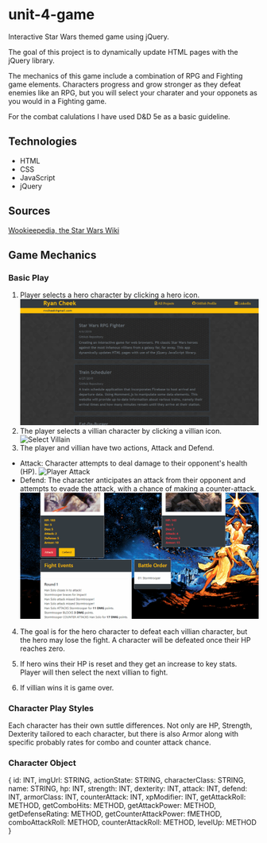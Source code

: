 # unit-4-game

Interactive Star Wars themed game using jQuery.

The goal of this project is to dynamically update HTML pages with the jQuery library.

The mechanics of this game include a combination of RPG and Fighting game elements. Characters progress and grow stronger as they defeat enemies like an RPG, but you will select your charater and your opponets as you would in a Fighting game.

For the combat calulations I have used D&D 5e as a basic guideline.

## Technologies

 * HTML
 * CSS
 * JavaScript
 * jQuery

## Sources

[Wookieepedia, the Star Wars Wiki](https://starwars.fandom.com/wiki/)

## Game Mechanics 

### Basic Play

1. Player selects a hero character by clicking a hero icon.
![Select Hero](/documentation/hero_select.gif)
2. The player selects a villian character by clicking a villian icon.
![Select Villain](/documentation/villain_select.gif)
3. The player and villian have two actions, Attack and Defend.

  * Attack: Character attempts to deal damage to their opponent's health (HP). 
![Player Attack](/documentation/player_attack.gif)
  * Defend: The character anticipates an attack from their opponent and attempts to evade the attack, with a chance of making a counter-attack.
  ![Player Defend](/documentation/player_defend.gif)

4. The goal is for the hero character to defeat each villian character, but the hero may lose the fight. A character will be defeated once their HP reaches zero.

5. If hero wins their HP is reset and they get an increase to key stats. Player will then select the next villian to fight.

6. If villian wins it is game over.

### Character Play Styles

Each character has their own suttle differences. Not only are HP, Strength, Dexterity tailored to each character, but there is also Armor along with specific probably rates for combo and counter attack chance.

### Character Object

{
	id: INT,
	imgUrl: STRING,
	actionState: STRING,
	characterClass: STRING,
	name: STRING,
	hp: INT,
	strength: INT,
	dexterity: INT,
	attack: INT,
	defend: INT,
	armorClass: INT,
	counterAttack: INT,
	xpModifier: INT,
	getAttackRoll: METHOD,
	getComboHits: METHOD,
	getAttackPower: METHOD,
    getDefenseRating: METHOD,
	getCounterAttackPower: fMETHOD,
	comboAttackRoll: METHOD,
	counterAttackRoll: METHOD,
	levelUp: METHOD
}















